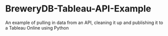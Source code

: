# BreweryDB-Tableau-API-Example
An example of pulling in data from an API, cleaning it up and publishing it to a Tableau Online using Python
